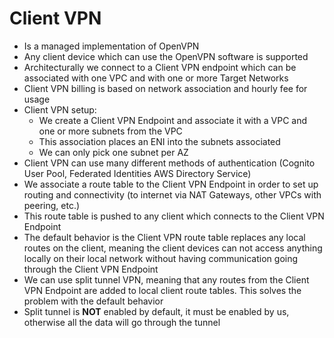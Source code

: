 # Client VPN

- Is a managed implementation of OpenVPN
- Any client device which can use the OpenVPN software is supported
- Architecturally we connect to a Client VPN endpoint which can be associated with one VPC and with one or more Target Networks
- Client VPN billing is based on network association and hourly fee for usage
- Client VPN setup:
    - We create a Client VPN Endpoint and associate it with a VPC and one or more subnets from the VPC
    - This association places an ENI into the subnets associated
    - We can only pick one subnet per AZ
- Client VPN can use many different methods of authentication (Cognito User Pool, Federated Identities AWS Directory Service)
- We associate a route table to the Client VPN Endpoint in order to set up routing and connectivity (to internet via NAT Gateways, other VPCs with peering, etc.)
- This route table is pushed to any client which connects to the Client VPN Endpoint
- The default behavior is the Client VPN route table replaces any local routes on the client, meaning the client devices can not access anything locally on their local network without having communication going through the Client VPN Endpoint
- We can use split tunnel VPN, meaning that any routes from the Client VPN Endpoint are added to local client route tables. This solves the problem with the default behavior
- Split tunnel is **NOT** enabled by default, it must be enabled by us, otherwise all the data will go through the tunnel
